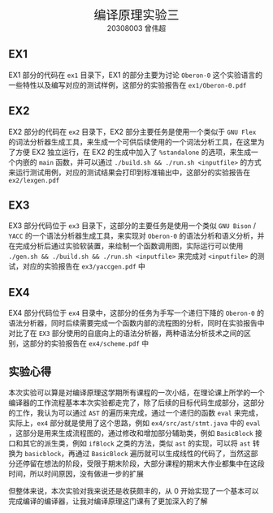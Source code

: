 <center><font size = 5>编译原理实验三</font></center>

<center>20308003 曾伟超</center>

## EX1

EX1 部分的代码在 `ex1` 目录下，EX1 的部分主要为讨论 `Oberon-0` 这个实验语言的一些特性以及编写对应的测试样例，这部分的实验报告在 `ex1/Oberon-0.pdf` 

## EX2

EX2 部分的代码在 `ex2` 目录下，EX2 部分主要任务是使用一个类似于  `GNU Flex` 的词法分析器生成工具，来生成一个可供后续使用的一个词法分析工具，在这里为了方便 EX2 独立运行，在 EX2 的生成中加入了 `%standalone` 的选项，来生成一个内嵌的 `main` 函数，并可以通过 `./build.sh && ./run.sh <inputfile>` 的方式来运行测试用例，对应的测试结果会打印到标准输出中，这部分的实验报告在 `ex2/lexgen.pdf`

## EX3

EX3 部分代码位于 `ex3` 目录下，这部分的主要任务是使用一个类似 `GNU Bison` / `YACC` 的一个语法分析器生成工具，来实现对 `Oberon-0` 的语法分析和语义分析，并在完成分析后通过实验软装置，来绘制一个函数调用图，实际运行可以使用 `./gen.sh && ./build.sh && ./run.sh <inputfile>` 来完成对 `<inputfile>` 的测试，对应的实验报告在 `ex3/yaccgen.pdf` 中

## EX4

EX4 部分代码位于 `ex4` 目录中，这部分的任务为手写一个递归下降的 `Oberon-0` 的语法分析器，同时后续需要完成一个函数内部的流程图的分析，同时在实验报告中对比了在 `EX3` 部分使用的自底向上的语法分析器，两种语法分析技术之间的区别，这部分的实验报告在 `ex4/scheme.pdf` 中

## 实验心得

本次实验可以算是对编译原理这学期所有课程的一次小结，在理论课上所学的一个编译器的工作流程基本本次实验都走完了，除了后续的目标代码生成部分，这部分的工作，我认为可以通过 `AST` 的遍历来完成，通过一个递归的函数 `eval` 来完成，实际上，`ex4` 部分就是使用了这个思路，例如 `ex4/src/ast/stmt.java` 中的 `eval` ，这部分是用来生成流程图的，通过修改和增加部分辅助类，例如 `BasicBlock` 接口和其它的派生类，例如 `ifBlock` 之类的方法，类似 `ast` 的实现，可以将 `ast` 转换为 `basicblock`，再通过 `BasicBlock` 遍历就可以生成线性的代码了，当然这部分还停留在想法的阶段，受限于期末阶段，大部分课程的期末大作业都集中在这段时间，所以时间原因，没有做进一步的扩展

但整体来说，本次实验对我来说还是收获颇丰的，从 0 开始实现了一个基本可以完成编译的编译器，让我对编译原理这门课有了更加深入的了解